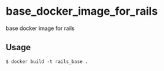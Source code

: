 # base_docker_image_for_rails
base docker image for rails

## Usage

```
$ docker build -t rails_base .
```
